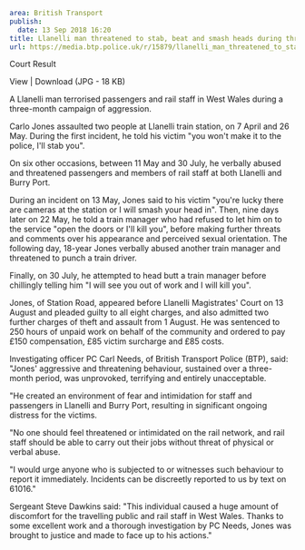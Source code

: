 ```yaml
area: British Transport
publish:
  date: 13 Sep 2018 16:20
title: Llanelli man threatened to stab, beat and smash heads during three-month campaign of aggression
url: https://media.btp.police.uk/r/15879/llanelli_man_threatened_to_stab__beat_and_smash_h
```

Court Result

View | Download (JPG - 18 KB)

A Llanelli man terrorised passengers and rail staff in West Wales during a three-month campaign of aggression.

Carlo Jones assaulted two people at Llanelli train station, on 7 April and 26 May. During the first incident, he told his victim "you won't make it to the police, I'll stab you".

On six other occasions, between 11 May and 30 July, he verbally abused and threatened passengers and members of rail staff at both Llanelli and Burry Port.

During an incident on 13 May, Jones said to his victim "you're lucky there are cameras at the station or I will smash your head in". Then, nine days later on 22 May, he told a train manager who had refused to let him on to the service "open the doors or I'll kill you", before making further threats and comments over his appearance and perceived sexual orientation. The following day, 18-year Jones verbally abused another train manager and threatened to punch a train driver.

Finally, on 30 July, he attempted to head butt a train manager before chillingly telling him "I will see you out of work and I will kill you".

Jones, of Station Road, appeared before Llanelli Magistrates' Court on 13 August and pleaded guilty to all eight charges, and also admitted two further charges of theft and assault from 1 August. He was sentenced to 250 hours of unpaid work on behalf of the community and ordered to pay £150 compensation, £85 victim surcharge and £85 costs.

Investigating officer PC Carl Needs, of British Transport Police (BTP), said: "Jones' aggressive and threatening behaviour, sustained over a three-month period, was unprovoked, terrifying and entirely unacceptable.

"He created an environment of fear and intimidation for staff and passengers in Llanelli and Burry Port, resulting in significant ongoing distress for the victims.

"No one should feel threatened or intimidated on the rail network, and rail staff should be able to carry out their jobs without threat of physical or verbal abuse.

"I would urge anyone who is subjected to or witnesses such behaviour to report it immediately. Incidents can be discreetly reported to us by text on 61016."

Sergeant Steve Dawkins said: "This individual caused a huge amount of discomfort for the travelling public and rail staff in West Wales. Thanks to some excellent work and a thorough investigation by PC Needs, Jones was brought to justice and made to face up to his actions."

